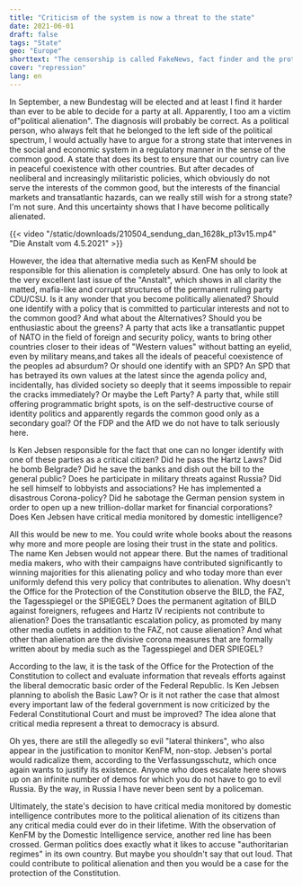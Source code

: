 ```yaml
---
title: "Criticism of the system is now a threat to the state"
date: 2021-06-01
draft: false
tags: "State"
geo: "Europe"
shorttext: "The censorship is called FakeNews, fact finder and the protection of the constitution in Germany. KenFM isn't the only thing that's censored."
cover: "repression"
lang: en
---
```


In September, a new Bundestag will be elected and at least I find it harder than ever to be able to decide for a party at all. Apparently, I too am a victim of"political alienation". The diagnosis will probably be correct. As a political person, who always felt that he belonged to the left side of the political spectrum, I would actually have to argue for a strong state that intervenes in the social and economic system in a regulatory manner in the sense of the common good. A state that does its best to ensure that our country can live in peaceful coexistence with other countries. But after decades of neoliberal and increasingly militaristic policies, which obviously do not serve the interests of the common good, but the interests of the financial markets and transatlantic hazards, can we really still wish for a strong state? I'm not sure. And this uncertainty shows that I have become politically alienated.

{{< video "/static/downloads/210504_sendung_dan_1628k_p13v15.mp4" "Die Anstalt vom 4.5.2021" >}}

However, the idea that alternative media such as KenFM should be responsible for this alienation is completely absurd. One has only to look at the very excellent last issue of the "Anstalt", which shows in all clarity the matted, mafia-like and corrupt structures of the permanent ruling party CDU/CSU. Is it any wonder that you become politically alienated? Should one identify with a policy that is committed to particular interests and not to the common good? And what about the Alternatives? Should you be enthusiastic about the greens? A party that acts like a transatlantic puppet of NATO in the field of foreign and security policy, wants to bring other countries closer to their ideas of "Western values" without batting an eyelid, even by military means,and takes all the ideals of peaceful coexistence of the peoples ad absurdum? Or should one identify with an SPD? An SPD that has betrayed its own values at the latest since the agenda policy and, incidentally, has divided society so deeply that it seems impossible to repair the cracks immediately? Or maybe the Left Party? A party that, while still offering programmatic bright spots, is on the self-destructive course of identity politics and apparently regards the common good only as a secondary goal? Of the FDP and the AfD we do not have to talk seriously here.

Is Ken Jebsen responsible for the fact that one can no longer identify with one of these parties as a critical citizen? Did he pass the Hartz Laws? Did he bomb Belgrade? Did he save the banks and dish out the bill to the general public? Does he participate in military threats against Russia? Did he sell himself to lobbyists and associations? He has implemented a disastrous Corona-policy? Did he sabotage the German pension system in order to open up a new trillion-dollar market for financial corporations? Does Ken Jebsen have critical media monitored by domestic intelligence?

All this would be new to me. You could write whole books about the reasons why more and more people are losing their trust in the state and politics. The name Ken Jebsen would not appear there. But the names of traditional media makers, who with their campaigns have contributed significantly to winning majorities for this alienating policy and who today more than ever uniformly defend this very policy that contributes to alienation. Why doesn't the Office for the Protection of the Constitution observe the BILD, the FAZ, the Tagesspiegel or the SPIEGEL? Does the permanent agitation of BILD against foreigners, refugees and Hartz IV recipients not contribute to alienation? Does the transatlantic escalation policy, as promoted by many other media outlets in addition to the FAZ, not cause alienation? And what other than alienation are the divisive corona measures that are formally written about by media such as the Tagesspiegel and DER SPIEGEL?

According to the law, it is the task of the Office for the Protection of the Constitution to collect and evaluate information that reveals efforts against the liberal democratic basic order of the Federal Republic. Is Ken Jebsen planning to abolish the Basic Law? Or is it not rather the case that almost every important law of the federal government is now criticized by the Federal Constitutional Court and must be improved? The idea alone that critical media represent a threat to democracy is absurd.

Oh yes, there are still the allegedly so evil "lateral thinkers", who also appear in the justification to monitor KenFM, non-stop. Jebsen's portal would radicalize them, according to the Verfassungsschutz, which once again wants to justify its existence. Anyone who does escalate here shows up on an infinite number of demos for which you do not have to go to evil Russia. By the way, in Russia I have never been sent by a policeman.

Ultimately, the state's decision to have critical media monitored by domestic intelligence contributes more to the political alienation of its citizens than any critical media could ever do in their lifetime. With the observation of KenFM by the Domestic Intelligence service, another red line has been crossed. German politics does exactly what it likes to accuse "authoritarian regimes" in its own country. But maybe you shouldn't say that out loud. That could contribute to political alienation and then you would be a case for the protection of the Constitution.

